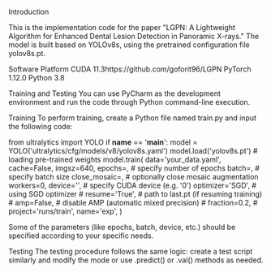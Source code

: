 Introduction

This is the implementation code for the paper "LGPN: A Lightweight Algorithm for Enhanced Dental Lesion Detection in Panoramic X-rays."
The model is built based on YOLOv8s, using the pretrained configuration file yolov8s.pt.

Software Platform
CUDA 11.3https://github.com/goforit96/LGPN
PyTorch 1.12.0
Python 3.8

Training and Testing
You can use PyCharm as the development environment and run the code through Python command-line execution.

Training
To perform training, create a Python file named train.py and input the following code:

from ultralytics import YOLO
if __name__ == '__main__':
    model = YOLO('ultralytics/cfg/models/v8/yolov8s.yaml')
    model.load('yolov8s.pt')  # loading pre-trained weights
    model.train(
        data='your_data.yaml',
        cache=False,
        imgsz=640,
        epochs=,          # specify number of epochs
        batch=,           # specify batch size
        close_mosaic=,    # optionally close mosaic augmentation
        workers=0,
        device='',        # specify CUDA device (e.g. '0')
        optimizer='SGD',  # using SGD optimizer
        # resume='True',   # path to last.pt (if resuming training)
        # amp=False,       # disable AMP (automatic mixed precision)
        # fraction=0.2,
        # project='runs/train',
        name='exp',
    )

Some of the parameters (like epochs, batch, device, etc.) should be specified according to your specific needs.

Testing
The testing procedure follows the same logic: create a test script similarly and modify the mode or use .predict() or .val() methods as needed.
